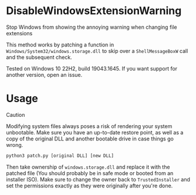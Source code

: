 # DisableWindowsExtensionWarning
Stop Windows from showing the annoying warning when changing file extensions

This method works by patching a function in `Windows/System32/windows.storage.dll` to skip over a `ShellMessageBoxW` call and the subsequent check.

Tested on Windows 10 22H2, build 19043.1645. If you want support for another version, open an issue.

# Usage
> [!CAUTION]
> Modifying system files always poses a risk of rendering your system unbootable. Make sure you have an up-to-date restore point, as well as a copy of the original DLL and another bootable drive in case things go wrong.

```cmd
python3 patch.py [original DLL] [new DLL]
```

Then take ownership of `windows.storage.dll` and replace it with the patched file (You should probably be in safe mode or booted from an installer ISO). Make sure to change the owner back to `TrustedInstaller` and set the permissions exactly as they were originally after you're done.

